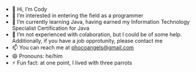 - 👋 Hi, I’m Cody
- 👀 I’m interested in entering the field as a programmer
- 🌱 I’m currently learning Java, having earned my Information Technology Specialist Certification for Java
- 💞️ I’m not experienced with colaboration, but I could be of some help. Additionally, if you have a job opprotunity, please contact me
- 📫 You can reach me at phocoangels@gmail.com
- 😄 Pronouns: he/him
- ⚡ Fun fact: at one point, I lived with three parrots
  
<!---
CodyMSm/CodyMSm is a ✨ special ✨ repository because its `README.md` (this file) appears on your GitHub profile.
You can click the Preview link to take a look at your changes.
--->
